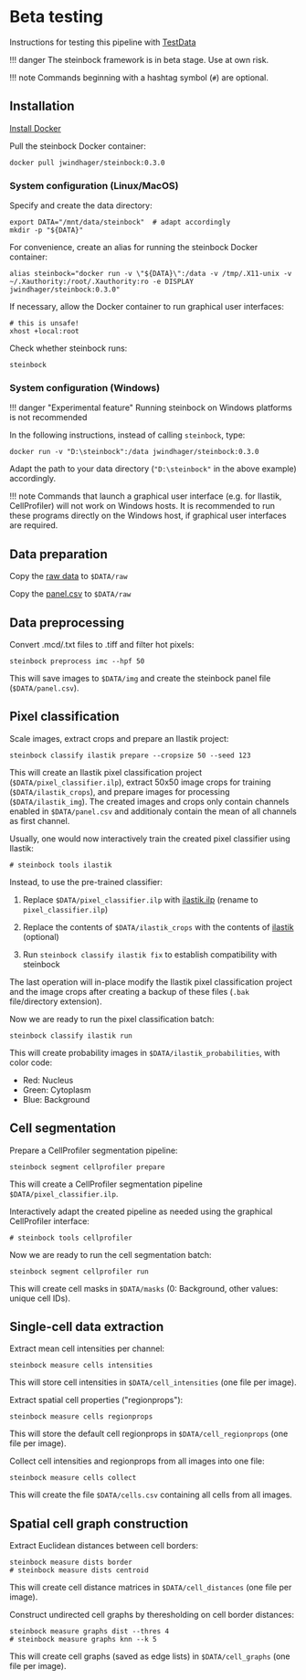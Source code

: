 # Beta testing

Instructions for testing this pipeline with [TestData](https://github.com/BodenmillerGroup/TestData)

!!! danger
    The steinbock framework is in beta stage. Use at own risk.

!!! note
    Commands beginning with a hashtag symbol (`#`) are optional.

## Installation

[Install Docker](https://docs.docker.com/get-docker/)

Pull the steinbock Docker container:

    docker pull jwindhager/steinbock:0.3.0

### System configuration (Linux/MacOS)

Specify and create the data directory:

    export DATA="/mnt/data/steinbock"  # adapt accordingly
    mkdir -p "${DATA}"

For convenience, create an alias for running the steinbock Docker container:

    alias steinbock="docker run -v \"${DATA}\":/data -v /tmp/.X11-unix -v ~/.Xauthority:/root/.Xauthority:ro -e DISPLAY jwindhager/steinbock:0.3.0"

If necessary, allow the Docker container to run graphical user interfaces:

    # this is unsafe!
    xhost +local:root

Check whether steinbock runs:

    steinbock

### System configuration (Windows)

!!! danger "Experimental feature"
    Running steinbock on Windows platforms is not recommended

In the following instructions, instead of calling `steinbock`, type:

    docker run -v "D:\steinbock":/data jwindhager/steinbock:0.3.0

Adapt the path to your data directory (`"D:\steinbock"` in the above example) accordingly.

!!! note
    Commands that launch a graphical user interface (e.g. for Ilastik, CellProfiler) will not work on Windows hosts. It is recommended to run these programs directly on the Windows host, if graphical user interfaces are required.

## Data preparation

Copy the [raw data](https://github.com/BodenmillerGroup/TestData/tree/main/datasets/210308_ImcTestData/raw) to `$DATA/raw`

Copy the [panel.csv](https://github.com/BodenmillerGroup/TestData/blob/main/datasets/210308_ImcTestData/panel.csv) to `$DATA/raw`

## Data preprocessing

Convert .mcd/.txt files to .tiff and filter hot pixels:

    steinbock preprocess imc --hpf 50

This will save images to `$DATA/img` and create the steinbock panel file (`$DATA/panel.csv`).

## Pixel classification

Scale images, extract crops and prepare an Ilastik project:

    steinbock classify ilastik prepare --cropsize 50 --seed 123

This will create an Ilastik pixel classification project (`$DATA/pixel_classifier.ilp`), extract 50x50 image crops for training (`$DATA/ilastik_crops`), and prepare images for processing (`$DATA/ilastik_img`). The created images and crops only contain channels enabled in `$DATA/panel.csv` and additionaly contain the mean of all channels as first channel.

Usually, one would now interactively train the created pixel classifier using Ilastik:

    # steinbock tools ilastik

Instead, to use the pre-trained classifier:
  
  1. Replace `$DATA/pixel_classifier.ilp` with [ilastik.ilp](https://github.com/BodenmillerGroup/TestData/blob/main/datasets/210308_ImcTestData/ilastik.ilp) (rename to `pixel_classifier.ilp`)
  
  2. Replace the contents of `$DATA/ilastik_crops` with the contents of [ilastik](https://github.com/BodenmillerGroup/TestData/tree/main/datasets/210308_ImcTestData/analysis/ilastik) (optional)
  
  3. Run `steinbock classify ilastik fix` to establish compatibility with steinbock

The last operation will in-place modify the Ilastik pixel classification project and the image crops after creating a backup of these files (`.bak` file/directory extension).

Now we are ready to run the pixel classification batch:

    steinbock classify ilastik run

This will create probability images in `$DATA/ilastik_probabilities`, with color code:

- Red: Nucleus
- Green: Cytoplasm
- Blue: Background

## Cell segmentation

Prepare a CellProfiler segmentation pipeline:

    steinbock segment cellprofiler prepare

This will create a CellProfiler segmentation pipeline `$DATA/pixel_classifier.ilp`.

Interactively adapt the created pipeline as needed using the graphical CellProfiler interface:

    # steinbock tools cellprofiler

Now we are ready to run the cell segmentation batch:

    steinbock segment cellprofiler run

This will create cell masks in `$DATA/masks` (0: Background, other values: unique cell IDs).

## Single-cell data extraction

Extract mean cell intensities per channel:

    steinbock measure cells intensities

This will store cell intensities in `$DATA/cell_intensities` (one file per image).

Extract spatial cell properties ("regionprops"):

    steinbock measure cells regionprops

This will store the default cell regionprops in `$DATA/cell_regionprops` (one file per image).

Collect cell intensities and regionprops from all images into one file:

    steinbock measure cells collect

This will create the file `$DATA/cells.csv` containing all cells from all images.

## Spatial cell graph construction

Extract Euclidean distances between cell borders:

    steinbock measure dists border
    # steinbock measure dists centroid

This will create cell distance matrices in `$DATA/cell_distances` (one file per image).

Construct undirected cell graphs by theresholding on cell border distances:

    steinbock measure graphs dist --thres 4
    # steinbock measure graphs knn --k 5

This will create cell graphs (saved as edge lists) in `$DATA/cell_graphs` (one file per image).
